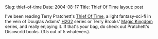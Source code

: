 Slug: thief-of-time
Date: 2004-08-17
Title: Thief Of Time
layout: post

I&#39;ve been reading Terry Pratchett&#39;s <a href="http://www.harpercollins.com/catalog/pratchett/site/books/description.asp?isbn=0061031321">Thief Of Time</a>, a light fantasy-sci-fi in the vein of Douglas Adams&#39; <a href="http://www.douglasadams.com/creations/hhgg.html">H2G2</a> series or Terry Brooks&#39; <a href="http://www.terrybrooks.net/novels/index.html">Magic Kingdom</a> series, and really enjoying it. If that&#39;s your bag, do check out Pratchett&#39;s Discworld books. (3.5 out of 5 whatevers).
